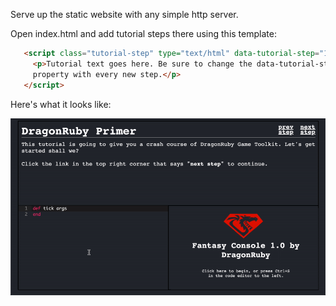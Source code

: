 Serve up the static website with any simple http server.

Open index.html and add tutorial steps there using this template:

```html
   <script class="tutorial-step" type="text/html" data-tutorial-step="1">
     <p>Tutorial text goes here. Be sure to change the data-tutorial-step
     property with every new step.</p>
   </script>
```

Here's what it looks like:

![demo](demo.gif)
